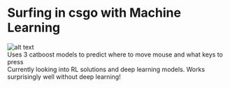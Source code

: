 # Surfing in csgo with Machine Learning
![alt text](https://github.com/LaihoE/Csgo-surf-ML/blob/main/surfexpl.png?raw=TRUE)  
Uses 3 catboost models to predict where to move mouse and what keys to press  
Currently looking into RL solutions and deep learning models. Works surprisingly well without deep learning!
